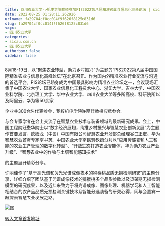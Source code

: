 ```yaml
---
title: 四川农业大学->机电学院教师参加PIS2022第八届精准农业与信息化高峰论坛 | sicau.com.cn
date: 2022-08-25 01:28:11.262926
urlname: fa29704cf0cc014f9f626f8125c831d6
slug: fa29704cf0cc014f9f626f8125c831d6
tags: 
- 四川农业大学
categories:
- sicau.com.cn
- 四川农业大学
authorbox: false
sidebar: false
---
```

8月18-19日，以“聚焦农业转型，助力乡村振兴”为主题的“PIS2022第八届中国国际精准农业与信息化高峰论坛”在北京召开。作为国内外精准农业行业交流与沟通的首选平台，PIS论坛已跻身成为中国最具影响力精准农业论坛之一，会议现场汇集了中国农业大学、国家农业信息化工程技术中心、浙江大学、吉林大学、中国农业科学院、北京理工大学、华中农业大学、四川农业大学等多所高校、科研院所以及阿里云、华为等50余家
<!--more-->
企业共300余名代表参会，我校机电学院许丽佳教授应邀参会。

与会专家学者在会上交流了在智慧农业技术与装备领域的最新研究成果。会上，中国工程院汪懋华院士以“数字经济展翅，助推乡村振兴与智慧农业创新发展”为主题作首要发言，欧姆龙（中国）中国有限公司智慧农业开发部总经理谷口正宏、华为智慧农业首席专家李书英、中国农业大学李民赞教授分别以“应用传感器和人工智能的农业生产管理的数字化转型”、“开放生态打造农业智能体，华为助力农业产业升级”、“智慧农业中的作物与土壤智能感知技术”

的主题展开精彩分享。

许丽佳作了“基于高光谱和荧光光谱成像技术的猕猴桃品质无损检测研究”的主题分享，详细介绍了团队基于光谱成像技术的猕猴桃多个品质参数以及货架期无损检测模型的研究成果，以及近年来致力于将光谱成像、图像处理、机器学习和人工智能相结合的农产品品质无损检测关键技术及智能分选装备的研究心得，同与会嘉宾一起探索智慧农业发展之路。

![图](https://news.sicau.edu.cn/__local/2/3D/4C/F88AB678003B6F291774B140A2F_CC043DF1_567E6.png)

[转入文章首发地址](https://news.sicau.edu.cn/info/1078/69209.htm)